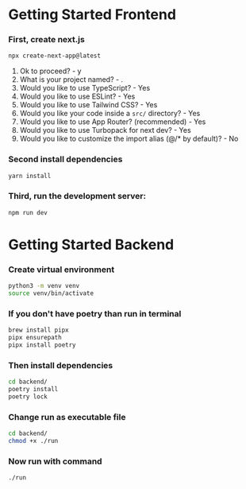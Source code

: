 # Getting Started Frontend

### First, create next.js
```bash
npx create-next-app@latest
```

1. Ok to proceed? - y
2. What is your project named? - .
3. Would you like to use TypeScript? - Yes
4. Would you like to use ESLint? - Yes
5. Would you like to use Tailwind CSS? - Yes
6. Would you like your code inside a `src/` directory? - Yes
7. Would you like to use App Router? (recommended) - Yes
8. Would you like to use Turbopack for next dev? - Yes
9. Would you like to customize the import alias (@/* by default)? - No


### Second install dependencies
```bash
yarn install
```


### Third, run the development server:

```bash
npm run dev
```


# Getting Started Backend

### Create virtual environment
```bash
python3 -m venv venv
source venv/bin/activate
```


### If you don't have poetry than run in terminal
```bash
brew install pipx
pipx ensurepath
pipx install poetry
```

### Then install dependencies

```bash
cd backend/
poetry install
poetry lock
```

### Change run as executable file
```bash
cd backend/
chmod +x ./run
```

### Now run with command
```bash
./run
```